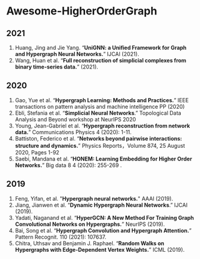 # Awesome-HigherOrderGraph


## 2021
1. Huang, Jing and Jie Yang. “**UniGNN: a Unified Framework for Graph and Hypergraph Neural Networks.**” IJCAI (2021).
2. Wang, Huan et al. “**Full reconstruction of simplicial complexes from binary time-series data.**” (2021).

## 2020
1. Gao, Yue et al. “**Hypergraph Learning: Methods and Practices.**” IEEE transactions on pattern analysis and machine intelligence PP (2020)
2. Ebli, Stefania et al. “**Simplicial Neural Networks**.” Topological Data Analysis and Beyond workshop at NeurIPS 2020
3. Young, Jean-Gabriel et al. “**Hypergraph reconstruction from network data.**” Communications Physics 4 (2020): 1-11.
4. Battiston, Federico et al. “**Networks beyond pairwise interactions: structure and dynamics.**” Physics Reports，Volume 874, 25 August 2020, Pages 1-92
5. Saebi, Mandana et al. “**HONEM: Learning Embedding for Higher Order Networks.**” Big data 8 4 (2020): 255-269 .

## 2019
1. Feng, Yifan, et al. "**Hypergraph neural networks.**" AAAI (2019).
2. Jiang, Jianwen et al. “**Dynamic Hypergraph Neural Networks**.” IJCAI (2019).
3. Yadati, Naganand et al. “**HyperGCN: A New Method For Training Graph Convolutional Networks on Hypergraphs.**” NeurIPS (2019).
4. Bai, Song et al. “**Hypergraph Convolution and Hypergraph Attention.**” Pattern Recognit. 110 (2021): 107637.
5. Chitra, Uthsav and Benjamin J. Raphael. “**Random Walks on Hypergraphs with Edge-Dependent Vertex Weights.**” ICML (2019).

